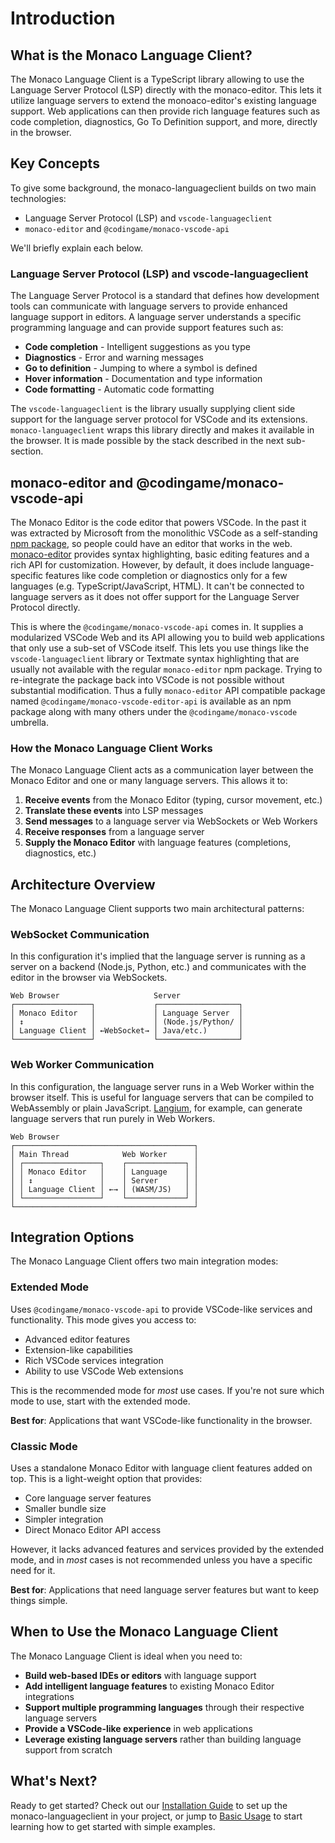 # Introduction

## What is the Monaco Language Client?

The Monaco Language Client is a TypeScript library allowing to use the Language Server Protocol (LSP) directly with the monaco-editor. This lets it utilize language servers to extend the monoaco-editor's existing language support. Web applications can then provide rich language features such as code completion, diagnostics, Go To Definition support, and more, directly in the browser.

## Key Concepts

To give some background, the monaco-languageclient builds on two main technologies:

- Language Server Protocol (LSP) and `vscode-languageclient`
- `monaco-editor` and `@codingame/monaco-vscode-api`

We'll briefly explain each below.

### Language Server Protocol (LSP) and vscode-languageclient

The Language Server Protocol is a standard that defines how development tools can communicate with language servers to provide enhanced language support in editors. A language server understands a specific programming language and can provide support features such as:

- **Code completion** - Intelligent suggestions as you type
- **Diagnostics** - Error and warning messages
- **Go to definition** - Jumping to where a symbol is defined
- **Hover information** - Documentation and type information
- **Code formatting** - Automatic code formatting

The `vscode-languageclient` is the library usually supplying client side support for the language server protocol for VSCode and its extensions. `monaco-languageclient` wraps this library directly and makes it available in the browser. It is made possible by the stack described in the next sub-section.

## monaco-editor and @codingame/monaco-vscode-api

The Monaco Editor is the code editor that powers VSCode. In the past it was extracted by Microsoft from the monolithic VSCode as a self-standing [npm package](https://www.npmjs.com/package/monaco-editor), so people could have an editor that works in the web. [monaco-editor](https://microsoft.github.io/monaco-editor/) provides syntax highlighting, basic editing features and a rich API for customization. However, by default, it does include language-specific features like code completion or diagnostics only for a few languages (e.g. TypeScript/JavaScript, HTML). It can't be connected to language servers as it does not offer support for the Language Server Protocol directly.

This is where the `@codingame/monaco-vscode-api` comes in. It supplies a modularized VSCode Web and its API allowing you to build web applications that only use a sub-set of VSCode itself. This lets you use things like the `vscode-languageclient` library or Textmate syntax highlighting that are usually not available with the regular `monaco-editor` npm package. Trying to re-integrate the package back into VSCode is not possible without substantial modification. Thus a fully `monaco-editor` API compatible package named `@codingame/monaco-vscode-editor-api` is available as an npm package along with many others under the `@codingame/monaco-vscode` umbrella.

### How the Monaco Language Client Works

The Monaco Language Client acts as a communication layer between the Monaco Editor and one or many language servers. This allows it to:

1. **Receive events** from the Monaco Editor (typing, cursor movement, etc.)
2. **Translate these events** into LSP messages
3. **Send messages** to a language server via WebSockets or Web Workers
4. **Receive responses** from a language server
5. **Supply the Monaco Editor** with language features (completions, diagnostics, etc.)

## Architecture Overview

The Monaco Language Client supports two main architectural patterns:

### WebSocket Communication

In this configuration it's implied that the language server is running as a server on a backend (Node.js, Python, etc.) and communicates with the editor in the browser via WebSockets.

```shell
Web Browser                     Server
┌─────────────────┐             ┌──────────────────┐
│ Monaco Editor   │             │ Language Server  │
│ ↕               │             │ (Node.js/Python/ │
│ Language Client │ ←WebSocket→ │ Java/etc.)       │
└─────────────────┘             └──────────────────┘
```

### Web Worker Communication

In this configuration, the language server runs in a Web Worker within the browser itself. This is useful for language servers that can be compiled to WebAssembly or plain JavaScript. [Langium](https://langium.org/), for example, can generate language servers that run purely in Web Workers.

```shell
Web Browser
┌────────────────────────────────────────┐
│ Main Thread            Web Worker      │
│ ┌─────────────────┐    ┌─────────────┐ │
│ │ Monaco Editor   │    │ Language    │ │
│ │ ↕               │    │ Server      │ │
│ │ Language Client │ ←→ │ (WASM/JS)   │ │
│ └─────────────────┘    └─────────────┘ │
└────────────────────────────────────────┘
```

## Integration Options

The Monaco Language Client offers two main integration modes:

### Extended Mode

Uses `@codingame/monaco-vscode-api` to provide VSCode-like services and functionality. This mode gives you access to:

- Advanced editor features
- Extension-like capabilities
- Rich VSCode services integration
- Ability to use VSCode Web extensions

This is the recommended mode for _most_ use cases. If you're not sure which mode to use, start with the extended mode.

**Best for**: Applications that want VSCode-like functionality in the browser.

### Classic Mode

Uses a standalone Monaco Editor with language client features added on top. This is a light-weight option that provides:

- Core language server features
- Smaller bundle size
- Simpler integration
- Direct Monaco Editor API access

However, it lacks advanced features and services provided by the extended mode, and in _most_ cases is not recommended unless you have a specific need for it.

**Best for**: Applications that need language server features but want to keep things simple.

## When to Use the Monaco Language Client

The Monaco Language Client is ideal when you need to:

- **Build web-based IDEs or editors** with language support
- **Add intelligent language features** to existing Monaco Editor integrations
- **Support multiple programming languages** through their respective language servers
- **Provide a VSCode-like experience** in web applications
- **Leverage existing language servers** rather than building language support from scratch

## What's Next?

Ready to get started? Check out our [Installation Guide](./installation.md) to set up the monaco-languageclient in your project, or jump to [Basic Usage](./guides/getting-started.md) to start learning how to get started with simple examples.
